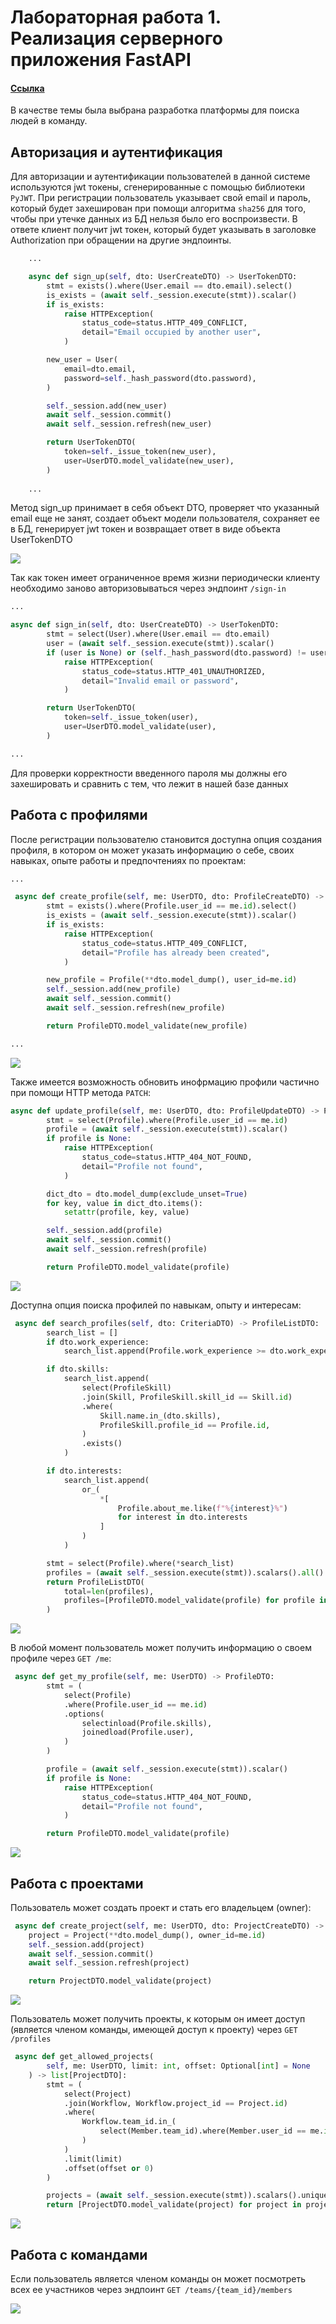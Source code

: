 # Лабораторная работа 1. Реализация серверного приложения FastAPI

#### [Ссылка](https://)

В качестве темы была выбрана разработка платформы для поиска людей в команду.

## Авторизация и аутентификация

Для авторизации и аутентификации пользователей в данной системе используются jwt токены, сгенерированные
с помощью библиотеки `PyJWT`. При регистрации пользователь указывает свой email и пароль, который будет захеширован
при помощи алгоритма `sha256` для того, чтобы при утечке данных из БД нельзя было его воспроизвести. В ответе клиент получит
jwt токен, который будет указывать в заголовке Authorization при обращении на другие эндпоинты.

```python
    ...

    async def sign_up(self, dto: UserCreateDTO) -> UserTokenDTO:
        stmt = exists().where(User.email == dto.email).select()
        is_exists = (await self._session.execute(stmt)).scalar()
        if is_exists:
            raise HTTPException(
                status_code=status.HTTP_409_CONFLICT,
                detail="Email occupied by another user",
            )

        new_user = User(
            email=dto.email,
            password=self._hash_password(dto.password),
        )

        self._session.add(new_user)
        await self._session.commit()
        await self._session.refresh(new_user)

        return UserTokenDTO(
            token=self._issue_token(new_user),
            user=UserDTO.model_validate(new_user),
        )
    
    ...
```

Метод sign_up принимает в себя объект DTO, проверяет что указанный email еще не занят, создает объект модели пользователя,
сохраняет ее в БД, генерирует jwt токен и возвращает ответ в виде объекта UserTokenDTO


![](assets/lab1/sign-up.png)


Так как токен имеет ограниченное время жизни периодически клиенту необходимо заново авторизовываться
через эндпоинт `/sign-in`

```python
...

async def sign_in(self, dto: UserCreateDTO) -> UserTokenDTO:
        stmt = select(User).where(User.email == dto.email)
        user = (await self._session.execute(stmt)).scalar()
        if (user is None) or (self._hash_password(dto.password) != user.password):
            raise HTTPException(
                status_code=status.HTTP_401_UNAUTHORIZED,
                detail="Invalid email or password",
            )

        return UserTokenDTO(
            token=self._issue_token(user),
            user=UserDTO.model_validate(user),
        )

...
```

Для проверки корректности введенного пароля мы должны его захешировать и сравнить с тем, что лежит в
нашей базе данных


## Работа с профилями

После регистрации пользователю становится доступна опция создания профиля, в котором он
может указать информацию о себе, своих навыках, опыте работы и предпочтениях по проектам:


```python
...

 async def create_profile(self, me: UserDTO, dto: ProfileCreateDTO) -> ProfileDTO:
        stmt = exists().where(Profile.user_id == me.id).select()
        is_exists = (await self._session.execute(stmt)).scalar()
        if is_exists:
            raise HTTPException(
                status_code=status.HTTP_409_CONFLICT,
                detail="Profile has already been created",
            )

        new_profile = Profile(**dto.model_dump(), user_id=me.id)
        self._session.add(new_profile)
        await self._session.commit()
        await self._session.refresh(new_profile)

        return ProfileDTO.model_validate(new_profile)

...
```

![](assets/lab1/profile_create.png)

Также имеется возможность обновить инофрмацию профили частично при помощи HTTP метода `PATCH`:

```python
async def update_profile(self, me: UserDTO, dto: ProfileUpdateDTO) -> ProfileDTO:
        stmt = select(Profile).where(Profile.user_id == me.id)
        profile = (await self._session.execute(stmt)).scalar()
        if profile is None:
            raise HTTPException(
                status_code=status.HTTP_404_NOT_FOUND,
                detail="Profile not found",
            )

        dict_dto = dto.model_dump(exclude_unset=True)
        for key, value in dict_dto.items():
            setattr(profile, key, value)

        self._session.add(profile)
        await self._session.commit()
        await self._session.refresh(profile)

        return ProfileDTO.model_validate(profile)
```

![](assets/lab1/profile_update.png)


Доступна опция поиска профилей по навыкам, опыту и интересам:

```python
 async def search_profiles(self, dto: CriteriaDTO) -> ProfileListDTO:
        search_list = []
        if dto.work_experience:
            search_list.append(Profile.work_experience >= dto.work_experience)

        if dto.skills:
            search_list.append(
                select(ProfileSkill)
                .join(Skill, ProfileSkill.skill_id == Skill.id)
                .where(
                    Skill.name.in_(dto.skills),
                    ProfileSkill.profile_id == Profile.id,
                )
                .exists()
            )

        if dto.interests:
            search_list.append(
                or_(
                    *[
                        Profile.about_me.like(f"%{interest}%")
                        for interest in dto.interests
                    ]
                )
            )

        stmt = select(Profile).where(*search_list)
        profiles = (await self._session.execute(stmt)).scalars().all()
        return ProfileListDTO(
            total=len(profiles),
            profiles=[ProfileDTO.model_validate(profile) for profile in profiles],
        )
```

![](assets/lab1/search_profile.png)


В любой момент пользователь может получить информацию о своем профиле через `GET /me`:

```python
 async def get_my_profile(self, me: UserDTO) -> ProfileDTO:
        stmt = (
            select(Profile)
            .where(Profile.user_id == me.id)
            .options(
                selectinload(Profile.skills),
                joinedload(Profile.user),
            )
        )

        profile = (await self._session.execute(stmt)).scalar()
        if profile is None:
            raise HTTPException(
                status_code=status.HTTP_404_NOT_FOUND,
                detail="Profile not found",
            )

        return ProfileDTO.model_validate(profile)
```

![](assets/lab1/get_me.png)


## Работа с проектами

Пользователь может создать проект и стать его владельцем (owner):

```python
 async def create_project(self, me: UserDTO, dto: ProjectCreateDTO) -> ProjectDTO:
    project = Project(**dto.model_dump(), owner_id=me.id)
    self._session.add(project)
    await self._session.commit()
    await self._session.refresh(project)

    return ProjectDTO.model_validate(project)
```


![](assets/lab1/create_project.png)


Пользователь может получить проекты, к которым он имеет доступ (является членом команды, имеющей доступ к проекту)
через `GET /profiles`

```python
 async def get_allowed_projects(
        self, me: UserDTO, limit: int, offset: Optional[int] = None
    ) -> list[ProjectDTO]:
        stmt = (
            select(Project)
            .join(Workflow, Workflow.project_id == Project.id)
            .where(
                Workflow.team_id.in_(
                    select(Member.team_id).where(Member.user_id == me.id).subquery()
                )
            )
            .limit(limit)
            .offset(offset or 0)
        )

        projects = (await self._session.execute(stmt)).scalars().unique()
        return [ProjectDTO.model_validate(project) for project in projects]
```


![](assets/lab1/get_allowed_projects.png)


## Работа с командами

Если пользователь является членом команды он может посмотреть всех ее участников через
эндпоинт `GET /teams/{team_id}/members`


![](assets/lab1/get_team_members.png)
